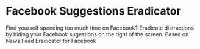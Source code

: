 Facebook Suggestions Eradicator
===============================

Find yourself spending too much time on Facebook? Eradicate distractions by hiding your Facebook sugestions on the right of the screen. Based on News Feed Eradicator for Facebook
